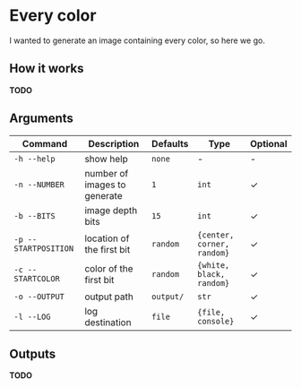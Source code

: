 # Every color

I wanted to generate an image containing every color, so here we go.

## How it works

**TODO**

## Arguments
| Command | Description | Defaults | Type | Optional |
|---|---|---|---|---|
| `-h --help` | show help | `none` | - | - |
| `-n --NUMBER` | number of images to generate | `1` | `int` | ✓ |
| `-b --BITS` | image depth bits | `15` | `int` | ✓ |
| `-p --STARTPOSITION` | location of the first bit  | `random` | `{center, corner, random}` | ✓ |
| `-c --STARTCOLOR` | color of the first bit | `random` | `{white, black, random}` | ✓ |
| `-o --OUTPUT` | output path | `output/` | `str` | ✓ |
| `-l --LOG` | log destination | `file` | `{file, console}` | ✓ |

## Outputs

**TODO**
